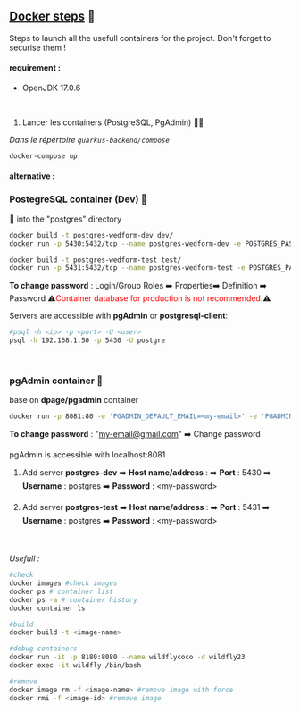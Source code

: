 ## <u> Docker steps</u> 🐋

Steps to launch all the usefull containers for the project. 
Don't forget to securise them !
#### requirement :
- OpenJDK 17.0.6
<br>


1. Lancer les containers (PostgreSQL, PgAdmin) 🐘🐋

*Dans le répertoire `quarkus-backend/compose`*
```bash 
docker-compose up
```

#### alternative :
### PostegreSQL container (Dev) 🐘
📁 into the "postgres" directory
```bash 
docker build -t postgres-wedform-dev dev/
docker run -p 5430:5432/tcp --name postgres-wedform-dev -e POSTGRES_PASSWORD=<my-password> -d postgres-wedform-dev

docker build -t postgres-wedform-test test/
docker run -p 5431:5432/tcp --name postgres-wedform-test -e POSTGRES_PASSWORD=<my-password> -d postgres-wedform-test
```

__To change password__ : Login/Group Roles ➡️ Properties➡️  Definition ➡️ Password
⚠️<span style="color:red">Container database for production is not recommended.</span>⚠️

Servers are accessible with **pgAdmin** or **postgresql-client**:
```bash
#psql -h <ip> -p <port> -U <user> 
psql -h 192.168.1.50 -p 5430 -U postgre 
```
<br>

### pgAdmin container 🧿
base on **dpage/pgadmin** container
```bash 
docker run -p 8081:80 -e 'PGADMIN_DEFAULT_EMAIL=<my-email>' -e 'PGADMIN_DEFAULT_PASSWORD=<my-password>' -d --name=ui-pgadmin dpage/pgadmin4
```

__To change password__ : "my-email@gmail.com" ➡️ Change password

<p>pgAdmin is accessible with localhost:8081</p>

1. Add server **postgres-dev** ➡️ **Host name/address** : <your-ip> ➡️ **Port** : 5430 ➡️ **Username** : postgres ➡️ **Password** : \<my-password\>

2. Add server **postgres-test** ➡️ **Host name/address** : <your-ip> ➡️ **Port** : 5431 ➡️ **Username** : postgres ➡️ **Password** : \<my-password\>

<br>

*Usefull :*
```bash 
#check
docker images #check images
docker ps # container list
docker ps -a # container history
docker container ls 

#build
docker build -t <image-name>

#debug containers
docker run -it -p 8180:8080 --name wildflycoco -d wildfly23
docker exec -it wildfly /bin/bash

#remove
docker image rm -f <image-name> #remove image with force
docker rmi -f <image-id> #remove image
```
